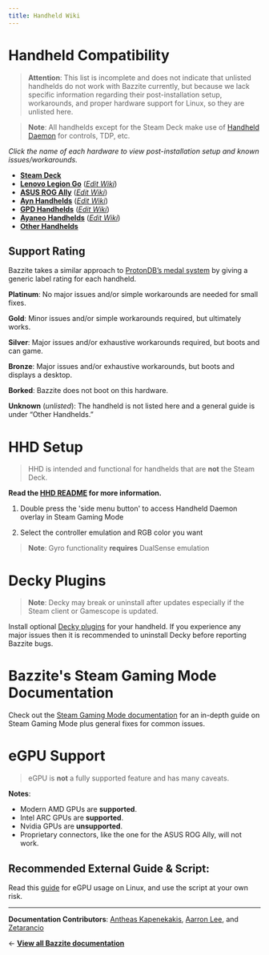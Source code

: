 ```yaml
---
title: Handheld Wiki
---
```

<!-- ANCHOR: METADATA -->
<!--{"url_discourse": "https://universal-blue.discourse.group/docs?topic=1038", "fetched_at": "2024-09-03 16:43:15.186486+00:00"}-->
<!-- ANCHOR_END: METADATA -->

# Handheld Compatibility

> **Attention**: This list is incomplete and does not indicate that unlisted handhelds do not work with Bazzite currently, but because we lack specific information regarding their post-installation setup, workarounds, and proper hardware support for Linux, so they are unlisted here.

> **Note**: All handhelds except for the Steam Deck make use of [Handheld Daemon](https://github.com/hhd-dev/hhd/blob/master/readme.md) for controls, TDP, etc.

*Click the name of each hardware to view post-installation setup and known issues/workarounds.*

- [**Steam Deck**](https://ublue-os.github.io/bazzite/Handheld_and_HTPC_edition/Handheld_Wiki/Steam_Deck/)
- [**Lenovo Legion Go**](https://ublue-os.github.io/bazzite/Handheld_and_HTPC_edition/Handheld_Wiki/Lenovo_Legion_Go/) ([*Edit Wiki*](https://github.com/ublue-os/bazzite/blob/main/docs/src/Handheld_and_HTPC_edition/Handheld_Wiki/Lenovo_Legion_Go.md))
- [**ASUS ROG Ally**](https://ublue-os.github.io/bazzite/Handheld_and_HTPC_edition/Handheld_Wiki/ASUS_ROG_Ally/) ([*Edit Wiki*](https://github.com/ublue-os/bazzite/blob/main/docs/src/Handheld_and_HTPC_edition/Handheld_Wiki/ASUS_ROG_Ally.md))
- [**Ayn Handhelds**](https://ublue-os.github.io/bazzite/Handheld_and_HTPC_edition/Handheld_Wiki/Ayn_Handhelds/) ([*Edit Wiki*](https://github.com/ublue-os/bazzite/blob/main/docs/src/Handheld_and_HTPC_edition/Handheld_Wiki/Ayn_Handhelds.md))
- [**GPD Handhelds**](https://ublue-os.github.io/bazzite/Handheld_and_HTPC_edition/Handheld_Wiki/GPD_Handhelds/) ([*Edit Wiki*](https://github.com/ublue-os/bazzite/blob/main/docs/src/Handheld_and_HTPC_edition/Handheld_Wiki/GPD_Handhelds.md))
- [**Ayaneo Handhelds**](https://ublue-os.github.io/bazzite/Handheld_and_HTPC_edition/Handheld_Wiki/Ayaneo_Handhelds/) ([*Edit Wiki*](https://github.com/ublue-os/bazzite/blob/main/docs/src/Handheld_and_HTPC_edition/Handheld_Wiki/Ayaneo_Handhelds.md))
- [**Other Handhelds**](https://ublue-os.github.io/bazzite/Handheld_and_HTPC_edition/Handheld_Wiki/Other_Handhelds/)

## Support Rating

Bazzite takes a similar approach to [ProtonDB’s medal system](https://www.protondb.com/) by giving a generic label rating for each handheld. 

**Platinum**: 
No major issues and/or simple workarounds are needed for small fixes.

**Gold**: 
Minor issues and/or simple workarounds required, but ultimately works.

**Silver**: 
Major issues and/or exhaustive workarounds required, but boots and can game.

**Bronze**: 
Major issues and/or exhaustive workarounds, but boots and displays a desktop.

**Borked**: 
Bazzite does not boot on this hardware.

**Unknown** (*unlisted*): 
The handheld is not listed here and a general guide is under “Other Handhelds.”

# HHD Setup

>HHD is intended and functional for handhelds that are **not** the Steam Deck.

**Read the [HHD README](https://github.com/hhd-dev/hhd/blob/master/readme.md) for more information.**

1. Double press the 'side menu button' to access Handheld Daemon overlay in Steam Gaming Mode

2. Select the controller emulation and RGB color you want

>**Note**: Gyro functionality **requires** DualSense emulation


# Decky Plugins

>**Note**: Decky may break or uninstall after updates especially if the Steam client or Gamescope is updated.

Install optional [Decky plugins](https://plugins.deckbrew.xyz/) for your handheld.  If you experience any major issues then it is recommended to uninstall Decky before reporting Bazzite bugs.

# Bazzite's Steam Gaming Mode Documentation

Check out the [Steam Gaming Mode documentation](https://universal-blue.discourse.group/docs?topic=37) for an in-depth guide on Steam Gaming Mode plus general fixes for common issues.

# eGPU Support

>eGPU is **not** a fully supported feature and has many caveats. 

**Notes**:
- Modern AMD GPUs are **supported**.
- Intel ARC GPUs are **supported**.
- Nvidia GPUs are **unsupported**.     
- Proprietary connectors, like the one for the ASUS ROG Ally, will not work.

## **Recommended External Guide & Script**:
Read this [guide](https://github.com/ewagner12/all-ways-egpu) for eGPU usage on Linux, and use the script at your own risk.

<hr>

**Documentation Contributors**: [Antheas Kapenekakis](https://github.com/antheas), [Aarron Lee](https://github.com/aarron-lee), and [Zetarancio](https://universal-blue.discourse.group/u/zetarancio)

← [**View all Bazzite documentation**](https://docs.bazzite.gg)
